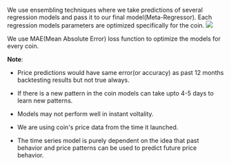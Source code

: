 We use ensembling techniques where we take predictions of several regression models and pass it to our final model(Meta-Regressor). Each regression models parameters are optimized specifically for the coin. 
![](http://rasbt.github.io/mlxtend/user_guide/regressor/StackingRegressor_files/stackingregression_overview.png)

We use MAE(Mean Absolute Error) loss function to optimize the models for every coin. 

**Note**:
- Price predictions would have same error(or accuracy) as past 12 months backtesting results but not true always.

- If there is a new pattern in the coin models can take upto 4-5 days to learn new patterns.

- Models may not perform well in instant voltality.

- We are using coin's price data from the time it launched.

- The time series model is purely dependent on the idea that past behavior and price patterns can be used to predict future price behavior.

